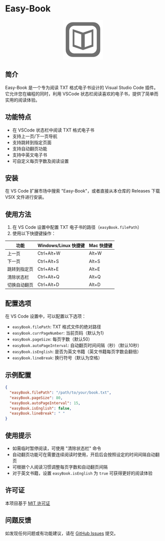 # Easy-Book

<p align="center">
  <img src="images/icon.png" alt="Easy-Book 图标" width="128">
</p>

## 简介

Easy-Book 是一个专为阅读 TXT 格式电子书设计的 Visual Studio Code 插件。它允许您在编程的同时，利用 VSCode 状态栏阅读喜欢的电子书，提供了简单而实用的阅读体验。

## 功能特点

- 在 VSCode 状态栏中阅读 TXT 格式电子书
- 支持上一页/下一页导航
- 支持跳转到指定页面
- 支持自动翻页功能
- 支持中英文电子书
- 可自定义每页字数及阅读设置

## 安装

在 VS Code 扩展市场中搜索 "Easy-Book"，或者直接从本仓库的 Releases 下载 VSIX 文件进行安装。

## 使用方法

1. 在 VS Code 设置中配置 TXT 电子书的路径（`easyBook.filePath`）
2. 使用以下快捷键操作：

| 功能          | Windows/Linux 快捷键 | Mac 快捷键  |
|--------------|-------------------|------------|
| 上一页        | Ctrl+Alt+W        | Alt+W      |
| 下一页        | Ctrl+Alt+S        | Alt+S      |
| 跳转到指定页   | Ctrl+Alt+E        | Alt+E      |
| 清除状态栏     | Ctrl+Alt+Q        | Alt+Q      |
| 切换自动翻页   | Ctrl+Alt+D        | Alt+D      |

## 配置选项

在 VS Code 设置中，可以配置以下选项：

- `easyBook.filePath`: TXT 格式文件的绝对路径
- `easyBook.currPageNumber`: 当前页码（默认为1）
- `easyBook.pageSize`: 每页字数（默认50）
- `easyBook.autoPageInterval`: 自动翻页时间间隔（秒）（默认10秒）
- `easyBook.isEnglish`: 是否为英文书籍（英文书籍每页字数会翻倍）
- `easyBook.lineBreak`: 换行符号（默认为空格）

## 示例配置

```json
{
  "easyBook.filePath": "/path/to/your/book.txt",
  "easyBook.pageSize": 80,
  "easyBook.autoPageInterval": 15,
  "easyBook.isEnglish": false,
  "easyBook.lineBreak": " "
}
```

## 使用提示

- 如需临时暂停阅读，可使用 "清除状态栏" 命令
- 自动翻页功能可在需要连续阅读时使用，开启后会按照设定的时间间隔自动翻页
- 可根据个人阅读习惯调整每页字数和自动翻页间隔
- 对于英文书籍，设置 `easyBook.isEnglish` 为 `true` 可获得更好的阅读体验

## 许可证

本项目基于 [MIT 许可证](LICENSE)

## 问题反馈

如发现任何问题或有功能建议，请在 [GitHub Issues](https://github.com/classfang/vscode-easy-book/issues) 提交。
